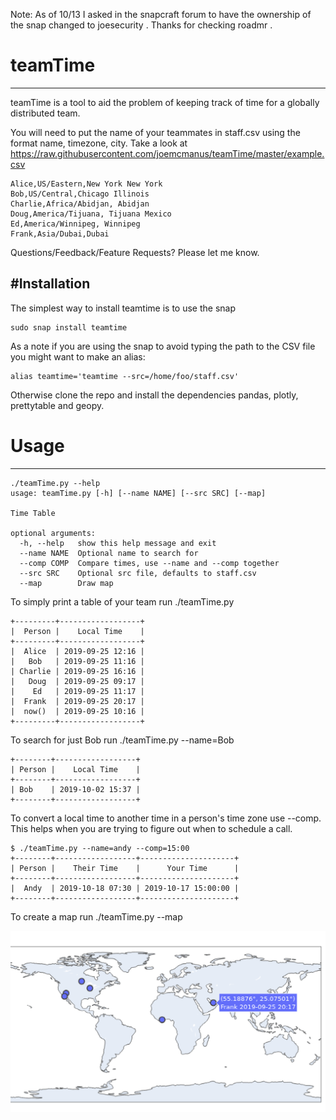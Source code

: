Note: As of 10/13 I asked in the snapcraft forum to have the ownership of the snap changed to joesecurity . Thanks for checking roadmr . 

# teamTime
----

teamTime is a tool to aid the problem of keeping track of time for a globally distributed team. 

You will need to put the name of your teammates in staff.csv using the format name, timezone, city. Take a look at https://raw.githubusercontent.com/joemcmanus/teamTime/master/example.csv

    Alice,US/Eastern,New York New York
    Bob,US/Central,Chicago Illinois
    Charlie,Africa/Abidjan, Abidjan
    Doug,America/Tijuana, Tijuana Mexico
    Ed,America/Winnipeg, Winnipeg
    Frank,Asia/Dubai,Dubai

Questions/Feedback/Feature Requests? Please let me know. 

#Installation 
----
The simplest way to install teamtime is to use the snap

    sudo snap install teamtime 

As a note if you are using the snap to avoid typing the path to the CSV file you might want to make an alias: 

    alias teamtime='teamtime --src=/home/foo/staff.csv'


Otherwise clone the repo and install the dependencies pandas, plotly, prettytable and geopy. 

# Usage 
----

    ./teamTime.py --help 
    usage: teamTime.py [-h] [--name NAME] [--src SRC] [--map]
    
    Time Table
    
    optional arguments:
      -h, --help   show this help message and exit
      --name NAME  Optional name to search for
      --comp COMP  Compare times, use --name and --comp together
      --src SRC    Optional src file, defaults to staff.csv
      --map        Draw map	

To simply print a table of your team run ./teamTime.py

    +---------+------------------+
    |  Person |    Local Time    |
    +---------+------------------+
    |  Alice  | 2019-09-25 12:16 |
    |   Bob   | 2019-09-25 11:16 |
    | Charlie | 2019-09-25 16:16 |
    |   Doug  | 2019-09-25 09:17 |
    |    Ed   | 2019-09-25 11:17 |
    |  Frank  | 2019-09-25 20:17 |
    |  now()  | 2019-09-25 10:16 |
    +---------+------------------+

To search for just Bob run ./teamTime.py --name=Bob

    +--------+------------------+
    | Person |    Local Time    |
    +--------+------------------+
    | Bob    | 2019-10-02 15:37 |
    +--------+------------------+

To convert a local time to another time in a person's time zone use --comp. This helps when you are trying to figure out when to schedule a call.

    $ ./teamTime.py --name=andy --comp=15:00 
    +--------+------------------+---------------------+
    | Person |    Their Time    |      Your Time      |
    +--------+------------------+---------------------+
    |  Andy  | 2019-10-18 07:30 | 2019-10-17 15:00:00 |
    +--------+------------------+---------------------+

To create a map run ./teamTime.py --map 

![alt_tag](https://github.com/joemcmanus/teamTime/blob/master/map.png)


      
